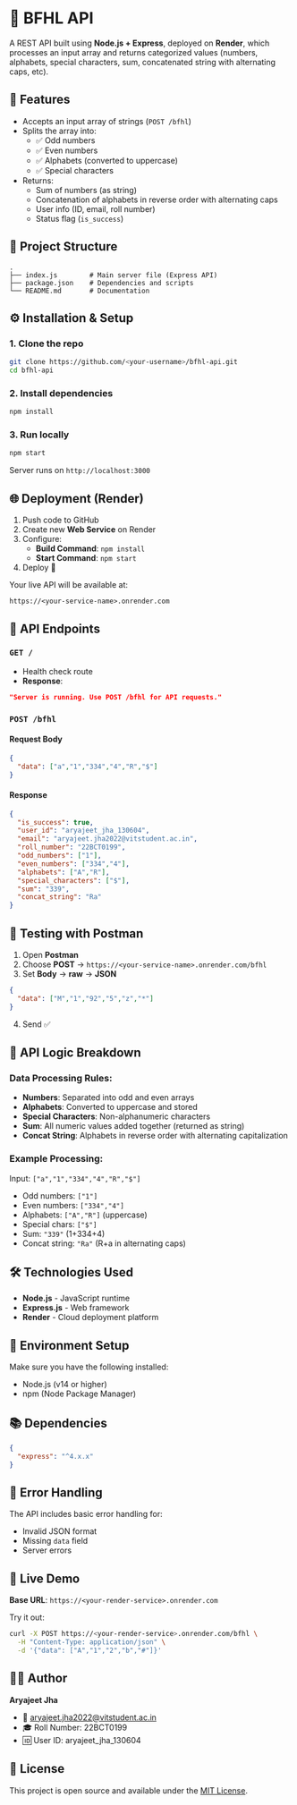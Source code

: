 # 🚀 BFHL API

A REST API built using **Node.js + Express**, deployed on **Render**, which processes an input array and returns categorized values (numbers, alphabets, special characters, sum, concatenated string with alternating caps, etc).

## 📌 Features

* Accepts an input array of strings (`POST /bfhl`)
* Splits the array into:
  * ✅ Odd numbers
  * ✅ Even numbers
  * ✅ Alphabets (converted to uppercase)
  * ✅ Special characters
* Returns:
  * Sum of numbers (as string)
  * Concatenation of alphabets in reverse order with alternating caps
  * User info (ID, email, roll number)
  * Status flag (`is_success`)

## 📂 Project Structure

```
.
├── index.js        # Main server file (Express API)
├── package.json    # Dependencies and scripts
└── README.md       # Documentation
```

## ⚙️ Installation & Setup

### 1. Clone the repo

```bash
git clone https://github.com/<your-username>/bfhl-api.git
cd bfhl-api
```

### 2. Install dependencies

```bash
npm install
```

### 3. Run locally

```bash
npm start
```

Server runs on `http://localhost:3000`

## 🌐 Deployment (Render)

1. Push code to GitHub
2. Create new **Web Service** on Render
3. Configure:
   * **Build Command**: `npm install`
   * **Start Command**: `npm start`
4. Deploy 🎉

Your live API will be available at:
```
https://<your-service-name>.onrender.com
```

## 📡 API Endpoints

### `GET /`
* Health check route
* **Response**:
```json
"Server is running. Use POST /bfhl for API requests."
```

### `POST /bfhl`

#### Request Body
```json
{
  "data": ["a","1","334","4","R","$"]
}
```

#### Response
```json
{
  "is_success": true,
  "user_id": "aryajeet_jha_130604",
  "email": "aryajeet.jha2022@vitstudent.ac.in",
  "roll_number": "22BCT0199",
  "odd_numbers": ["1"],
  "even_numbers": ["334","4"],
  "alphabets": ["A","R"],
  "special_characters": ["$"],
  "sum": "339",
  "concat_string": "Ra"
}
```

## 🧪 Testing with Postman

1. Open **Postman**
2. Choose **POST** → `https://<your-service-name>.onrender.com/bfhl`
3. Set **Body** → **raw** → **JSON**

```json
{
  "data": ["M","1","92","5","z","*"]
}
```

4. Send ✅

## 📝 API Logic Breakdown

### Data Processing Rules:

- **Numbers**: Separated into odd and even arrays
- **Alphabets**: Converted to uppercase and stored
- **Special Characters**: Non-alphanumeric characters
- **Sum**: All numeric values added together (returned as string)
- **Concat String**: Alphabets in reverse order with alternating capitalization

### Example Processing:
Input: `["a","1","334","4","R","$"]`
- Odd numbers: `["1"]`
- Even numbers: `["334","4"]`
- Alphabets: `["A","R"]` (uppercase)
- Special chars: `["$"]`
- Sum: `"339"` (1+334+4)
- Concat string: `"Ra"` (R+a in alternating caps)

## 🛠️ Technologies Used

- **Node.js** - JavaScript runtime
- **Express.js** - Web framework
- **Render** - Cloud deployment platform

## 🔧 Environment Setup

Make sure you have the following installed:
- Node.js (v14 or higher)
- npm (Node Package Manager)

## 📚 Dependencies

```json
{
  "express": "^4.x.x"
}
```

## 🚨 Error Handling

The API includes basic error handling for:
- Invalid JSON format
- Missing `data` field
- Server errors

## 🔗 Live Demo

**Base URL**: `https://<your-render-service>.onrender.com`

Try it out:
```bash
curl -X POST https://<your-render-service>.onrender.com/bfhl \
  -H "Content-Type: application/json" \
  -d '{"data": ["A","1","2","b","#"]}'
```

## 👨‍💻 Author

**Aryajeet Jha**
- 📧 aryajeet.jha2022@vitstudent.ac.in
- 🎓 Roll Number: 22BCT0199
- 🆔 User ID: aryajeet_jha_130604

## 📄 License

This project is open source and available under the [MIT License](LICENSE).
